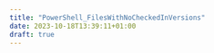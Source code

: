 ```yaml
---
title: "PowerShell_FilesWithNoCheckedInVersions"
date: 2023-10-18T13:39:11+01:00
draft: true
---
```


